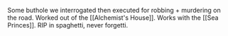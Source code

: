 Some buthole we interrogated then executed for robbing + murdering on the road. Worked out of the [[Alchemist's House]]. Works with the [[Sea Princes]]. RIP in spaghetti, never forgetti.
	